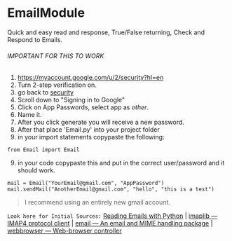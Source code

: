 # EmailModule
Quick and easy read and response, True/False returning, Check and Respond to Emails.

###### IMPORTANT FOR THIS TO WORK
1. https://myaccount.google.com/u/2/security?hl=en
2. Turn 2-step verification on.
3. go back to [security](https://myaccount.google.com/u/2/security?hl=en)
4. Scroll down to "Signing in to Google"
5. Click on App Passwords, select app as _other_. 
6. Name it.
7. After you click generate you will receive a new password.
8. After that place 'Email.py' into your project folder
9. in your import statements copypaste the following:

```
from Email import Email
```
9. in your code copypaste this and put in the correct user/password and it should work.
```
mail = Email("YourEmail@gmail.com", "AppPassword")
mail.sendMail("AnotherEmail@gmail.com", "hello", "this is a test")
```



> I recommend using an entirely new gmail account.



`Look here for Initial Sources:` [Reading Emails with Python](https://www.thepythoncode.com/article/reading-emails-in-python) | 
[imaplib — IMAP4 protocol client](https://docs.python.org/3/library/imaplib.html) | 
[email — An email and MIME handling package](https://docs.python.org/3/library/email.html) | 
[webbrowser — Web-browser controller](https://docs.python.org/3/library/webbrowser.html)

